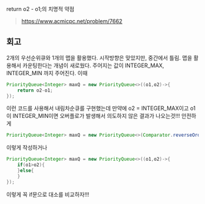 return o2 - o1;의 치명적 약점
> https://www.acmicpc.net/problem/7662
## 회고
2개의 우선순위큐와 1개의 맵을 활용했다. 시작방향은 맞았지만, 중간에서 틀림. 맵을 활용해서 카운팅한다는 개념이 새로웠다.
주어지는 값이 INTEGER_MAX, INTEGER_MIN 까지 주어진다. 이때
```java
PriorityQueue<Integer> maxQ = new PriorityQueue<>((o1,o2)->{
	return o2-o1;
});
```
이런 코드를 사용해서 내림차순큐를 구현했는데 만약에 o2 = INTEGER_MAX이고 o1이 INTEGER_MIN이면 오버플로가 발생해서 의도하지 않은 결과가 나오는것!!! 안전하게
```java
PriorityQueue<Integer> maxQ = new PriorityQueue<>(Comparator.reverseOrder());
```
이렇게 작성하거나
```java
PriorityQueue<Integer> maxQ = new PriorityQueue<>((o1,o2)->{
	if(o1>o2){
	}else{
	}
});
```
이렇게 꼭 if문으로 대소를 비교하자!!!
